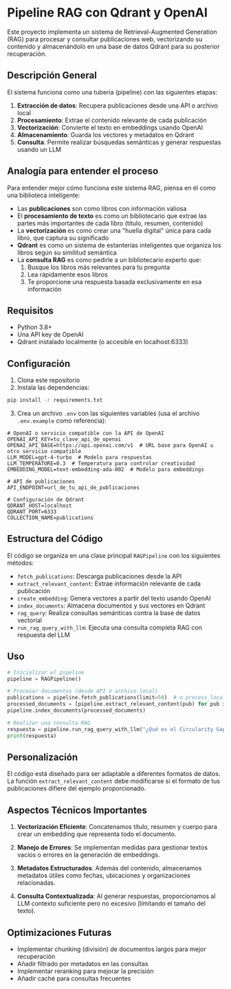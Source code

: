 # Pipeline RAG con Qdrant y OpenAI

Este proyecto implementa un sistema de Retrieval-Augmented Generation (RAG) para procesar y consultar publicaciones web, vectorizando su contenido y almacenándolo en una base de datos Qdrant para su posterior recuperación.

## Descripción General

El sistema funciona como una tubería (pipeline) con las siguientes etapas:

1. **Extracción de datos**: Recupera publicaciones desde una API o archivo local
2. **Procesamiento**: Extrae el contenido relevante de cada publicación
3. **Vectorización**: Convierte el texto en embeddings usando OpenAI
4. **Almacenamiento**: Guarda los vectores y metadatos en Qdrant
5. **Consulta**: Permite realizar búsquedas semánticas y generar respuestas usando un LLM

## Analogía para entender el proceso

Para entender mejor cómo funciona este sistema RAG, piensa en él como una biblioteca inteligente:

- Las **publicaciones** son como libros con información valiosa
- El **procesamiento de texto** es como un bibliotecario que extrae las partes más importantes de cada libro (título, resumen, contenido)
- La **vectorización** es como crear una "huella digital" única para cada libro, que captura su significado
- **Qdrant** es como un sistema de estanterías inteligentes que organiza los libros según su similitud semántica
- La **consulta RAG** es como pedirle a un bibliotecario experto que:
  1. Busque los libros más relevantes para tu pregunta
  2. Lea rápidamente esos libros
  3. Te proporcione una respuesta basada exclusivamente en esa información

## Requisitos

- Python 3.8+
- Una API key de OpenAI
- Qdrant instalado localmente (o accesible en localhost:6333)

## Configuración

1. Clona este repositorio
2. Instala las dependencias:

```bash
pip install -r requirements.txt
```

3. Crea un archivo `.env` con las siguientes variables (usa el archivo `.env.example` como referencia):

```
# OpenAI o servicio compatible con la API de OpenAI
OPENAI_API_KEY=tu_clave_api_de_openai
OPENAI_API_BASE=https://api.openai.com/v1  # URL base para OpenAI u otro servicio compatible
LLM_MODEL=gpt-4-turbo  # Modelo para respuestas
LLM_TEMPERATURE=0.3  # Temperatura para controlar creatividad
EMBEDDING_MODEL=text-embedding-ada-002  # Modelo para embeddings

# API de publicaciones
API_ENDPOINT=url_de_tu_api_de_publicaciones

# Configuración de Qdrant
QDRANT_HOST=localhost
QDRANT_PORT=6333
COLLECTION_NAME=publications
```

## Estructura del Código

El código se organiza en una clase principal `RAGPipeline` con los siguientes métodos:

- `fetch_publications`: Descarga publicaciones desde la API
- `extract_relevant_content`: Extrae información relevante de cada publicación
- `create_embedding`: Genera vectores a partir del texto usando OpenAI
- `index_documents`: Almacena documentos y sus vectores en Qdrant
- `rag_query`: Realiza consultas semánticas contra la base de datos vectorial
- `run_rag_query_with_llm`: Ejecuta una consulta completa RAG con respuesta del LLM

## Uso

```python
# Inicializar el pipeline
pipeline = RAGPipeline()

# Procesar documentos (desde API o archivo local)
publications = pipeline.fetch_publications(limit=50)  # o process_local_json_file()
processed_documents = [pipeline.extract_relevant_content(pub) for pub in publications]
pipeline.index_documents(processed_documents)

# Realizar una consulta RAG
respuesta = pipeline.run_rag_query_with_llm("¿Qué es el Circularity Gap Report?")
print(respuesta)
```

## Personalización

El código está diseñado para ser adaptable a diferentes formatos de datos. La función `extract_relevant_content` debe modificarse si el formato de tus publicaciones difiere del ejemplo proporcionado.

## Aspectos Técnicos Importantes

1. **Vectorización Eficiente**: Concatenamos título, resumen y cuerpo para crear un embedding que representa todo el documento.

2. **Manejo de Errores**: Se implementan medidas para gestionar textos vacíos o errores en la generación de embeddings.

3. **Metadatos Estructurados**: Además del contenido, almacenamos metadatos útiles como fechas, ubicaciones y organizaciones relacionadas.

4. **Consulta Contextualizada**: Al generar respuestas, proporcionamos al LLM contexto suficiente pero no excesivo (limitando el tamaño del texto).

## Optimizaciones Futuras

- Implementar chunking (división) de documentos largos para mejor recuperación
- Añadir filtrado por metadatos en las consultas
- Implementar reranking para mejorar la precisión
- Añadir caché para consultas frecuentes